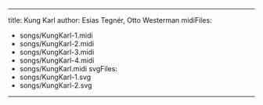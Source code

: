 ---

title: Kung Karl
author: Esias Tegnér, Otto Westerman
midiFiles:
  - songs/KungKarl-1.midi
  - songs/KungKarl-2.midi
  - songs/KungKarl-3.midi
  - songs/KungKarl-4.midi
  - songs/KungKarl.midi
svgFiles:
  - songs/KungKarl-1.svg
  - songs/KungKarl-2.svg
---